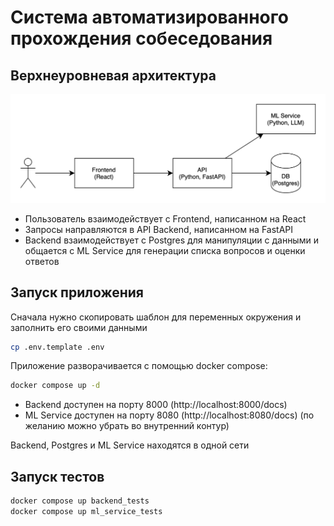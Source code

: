 # Система автоматизированного прохождения собеседования

## Верхнеуровневая архитектура

![Архитектура](docs/architecture.png)

* Пользователь взаимодействует с Frontend, написанном на React
* Запросы направляются в API Backend, написанном на FastAPI
* Backend взаимодействует с Postgres для манипуляции с данными и общается с ML Service для генерации списка вопросов и оценки ответов

## Запуск приложения

Сначала нужно скопировать шаблон для переменных окружения и заполнить его своими данными

```bash
cp .env.template .env
```

Приложение разворачивается с помощью docker compose:

```bash
docker compose up -d
```

* Backend доступен на порту 8000 (http://localhost:8000/docs)
* ML Service доступен на порту 8080 (http://localhost:8080/docs) (по желанию можно убрать во внутренний контур)

Backend, Postgres и ML Service находятся в одной сети

## Запуск тестов

```bash
docker compose up backend_tests
docker compose up ml_service_tests
```
